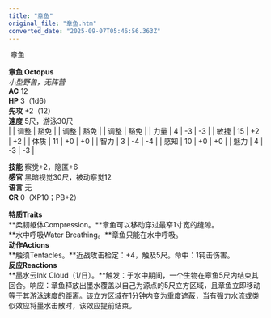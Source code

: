```yaml
---
title: "章鱼"
original_file: "章鱼.htm"
converted_date: "2025-09-07T05:46:56.363Z"
---
```


﻿ 章鱼   

****章鱼 Octopus****  
*小型野兽，无阵营*  
**AC** 12  
**HP** 3（1d6）  
**先攻** +2（12）  
**速度** 5尺，游泳30尺  
|  | 调整 | 豁免 |  | 调整 | 豁免 |  | 调整 | 豁免 |
| 力量 | 4 | -3 | -3 |  | 敏捷 | 15 | +2 | +2 |  | 体质 | 11 | +0 | +0 |
| 智力 | 3 | -4 | -4 |  | 感知 | 10 | +0 | +0 |  | 魅力 | 4 | -3 | -3 |

**技能** 察觉+2，隐匿+6  
**感官** 黑暗视觉30尺，被动察觉12  
**语言** 无  
**CR** 0（XP10；PB+2）

****特质Traits****  
**柔韧躯体Compression。**章鱼可以移动穿过最窄1寸宽的缝隙。  
**水中呼吸Water Breathing。**章鱼只能在水中呼吸。  
****动作Actions****  
**触须Tentacles。**近战攻击检定：+4，触及5尺。命中：1钝击伤害。  
****反应Reactions****  
**墨水云Ink Cloud（1/日）。**触发：于水中期间，一个生物在章鱼5尺内结束其回合。响应：章鱼释放出墨水覆盖以自己为源点的5尺立方区域，且章鱼立即移动等于其游泳速度的距离。该立方区域在1分钟内变为重度遮蔽，当有强力水流或类似效应将墨水击散时，该效应提前结束。